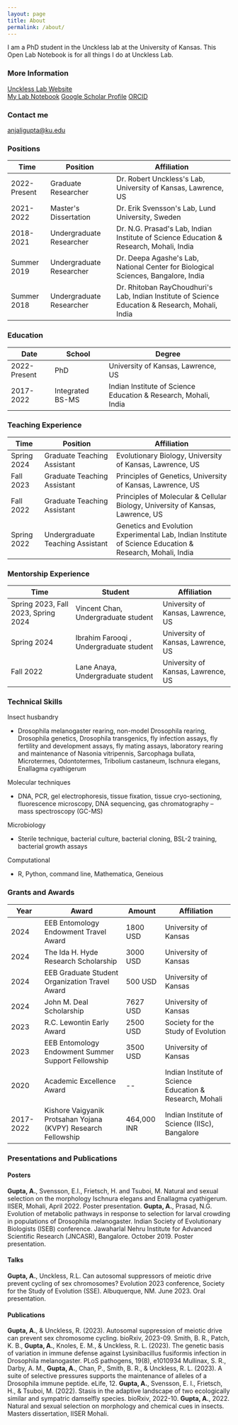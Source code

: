 ```yaml
---
layout: page
title: About
permalink: /about/
---
```


I am a PhD student in the Unckless lab at the University of Kansas. This Open Lab Notebook is for all things I do at Unckless Lab.



### More Information

[Unckless Lab Website](https://www.uncklesslab.com/)  
[My Lab Notebook](https://anjaligupta1210.github.io/AG_Unckless_Open_Lab_Notebook/)
[Google Scholar Profile](https://scholar.google.com/citations?user=q9vCrekAAAAJ&hl=en)
[ORCID](https://orcid.org/0000-0002-5717-543X)

### Contact me

[anjaligupta@ku.edu](mailto:anjaligupta@ku.edu)


### Positions

|Time|Position| Affiliation|
|--|--|--|
|2022-Present | Graduate Researcher | Dr. Robert Unckless's Lab, University of Kansas, Lawrence, US|
|2021-2022 | Master's Dissertation | Dr. Erik Svensson's Lab, Lund University, Sweden|
|2018-2021 | Undergraduate Researcher | Dr. N.G. Prasad's Lab, Indian Institute of Science Education & Research, Mohali, India|
|Summer 2019 | Undergraduate Researcher | Dr. Deepa Agashe's Lab, National Center for Biological Sciences, Bangalore, India|
|Summer 2018 | Undergraduate Researcher | Dr. Rhitoban RayChoudhuri's Lab, Indian Institute of Science Education & Research, Mohali, India|


### Education

|Date|School| Degree|
|--|--|--|
|2022-Present |	PhD | University of Kansas, Lawrence, US|
|2017-2022 | Integrated BS-MS | Indian Institute of Science Education & Research, Mohali, India|



### Teaching Experience

|Time|Position| Affiliation|
|--|--|--|
|Spring 2024 | Graduate Teaching Assistant | Evolutionary Biology, University of Kansas, Lawrence, US|
|Fall 2023 | Graduate Teaching Assistant | Principles of Genetics, University of Kansas, Lawrence, US|
|Fall 2022 | Graduate Teaching Assistant | Principles of Molecular & Cellular Biology, University of Kansas, Lawrence, US|
|Spring 2022 | Undergraduate Teaching Assistant | Genetics and Evolution Experimental Lab, Indian Institute of Science Education & Research, Mohali, India|



### Mentorship Experience

|Time|Student| Affiliation|
|--|--|--|
|Spring 2023, Fall 2023, Spring 2024 | Vincent Chan, Undergraduate student | University of Kansas, Lawrence, US|
|Spring 2024 | Ibrahim Farooqi , Undergraduate student | University of Kansas, Lawrence, US|
|Fall 2022 | Lane Anaya, Undergraduate student | University of Kansas, Lawrence, US|




###  Technical Skills

Insect husbandry
- Drosophila melanogaster rearing, non-model Drosophila rearing, Drosophila genetics, Drosophila transgenics, fly infection assays, fly fertility and development assays, fly mating assays, laboratory rearing and maintenance of Nasonia vitripennis, Sarcophaga bullata, Microtermes, Odontotermes, Tribolium castaneum, Ischnura elegans, Enallagma cyathigerum

Molecular techniques
- DNA, PCR, gel electrophoresis, tissue fixation, tissue cryo-sectioning, fluorescence microscopy, DNA sequencing, gas chromatography – mass spectroscopy (GC-MS)

Microbiology
- Sterile technique, bacterial culture, bacterial cloning, BSL-2 training, bacterial growth assays

Computational
- R, Python, command line, Mathematica, Geneious



###  Grants and Awards


|Year|Award|Amount|Affiliation|
|--|--|--|--|
|2024|EEB Entomology Endowment Travel Award|1800 USD|University of Kansas|
|2024|The Ida H. Hyde Research Scholarship|3000 USD|University of Kansas|
|2024|EEB Graduate Student Organization Travel Award |500 USD|University of Kansas|
|2024|John M. Deal Scholarship |7627 USD|University of Kansas|
|2023|R.C. Lewontin Early Award |2500 USD|Society for the Study of Evolution|
|2023|EEB Entomology Endowment Summer Support Fellowship |3500 USD|University of Kansas|
|2020|Academic Excellence Award	 |--|Indian Institute of Science Education & Research, Mohali|
|2017-2022|Kishore Vaigyanik Protsahan Yojana (KVPY) Research Fellowship |464,000 INR|Indian Institute of Science (IISc), Bangalore|




### Presentations and Publications

#### Posters
**Gupta, A.**, Svensson, E.I., Frietsch, H. and Tsuboi, M. Natural and sexual selection on the morphology Ischnura elegans and Enallagma cyathigerum. IISER, Mohali, April 2022. Poster presentation.
**Gupta, A.**, Prasad, N.G. Evolution of metabolic pathways in response to selection for larval crowding in populations of Drosophila melanogaster. Indian Society of Evolutionary Biologists (ISEB) conference. Jawaharlal Nehru Institute for Advanced Scientific Research (JNCASR), Bangalore. October 2019. Poster presentation.


#### Talks
**Gupta, A.**, Unckless, R.L. Can autosomal suppressors of meiotic drive prevent cycling of sex chromosomes? Evolution 2023 conference, Society for the Study of Evolution (SSE). Albuquerque, NM. June 2023. Oral presentation. 


#### Publications
**Gupta, A.**, & Unckless, R. (2023). Autosomal suppression of meiotic drive can prevent sex chromosome cycling. bioRxiv, 2023-09.
Smith, B. R., Patch, K. B., **Gupta, A.**, Knoles, E. M., & Unckless, R. L. (2023). The genetic basis of variation in immune defense against Lysinibacillus fusiformis infection in Drosophila melanogaster. PLoS pathogens, 19(8), e1010934
Mullinax, S. R., Darby, A. M., **Gupta, A.**, Chan, P., Smith, B. R., & Unckless, R. L. (2023). A suite of selective pressures supports the maintenance of alleles of a Drosophila immune peptide. eLife, 12.
**Gupta, A.**, Svensson, E. I., Frietsch, H., & Tsuboi, M. (2022). Stasis in the adaptive landscape of two ecologically similar and sympatric damselfly species. bioRxiv, 2022-10.
**Gupta, A.**, 2022. Natural and sexual selection on morphology and chemical cues in insects. Masters dissertation, IISER Mohali.
